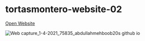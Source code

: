 # tortasmontero-website-02

[Open Website](https://abdullahmehboob20s.github.io/tortasmontero-website-02/)

![Web capture_1-4-2021_75835_abdullahmehboob20s github io](https://user-images.githubusercontent.com/64467248/113313434-18a86f80-92c0-11eb-9083-1d3978168594.jpeg)

